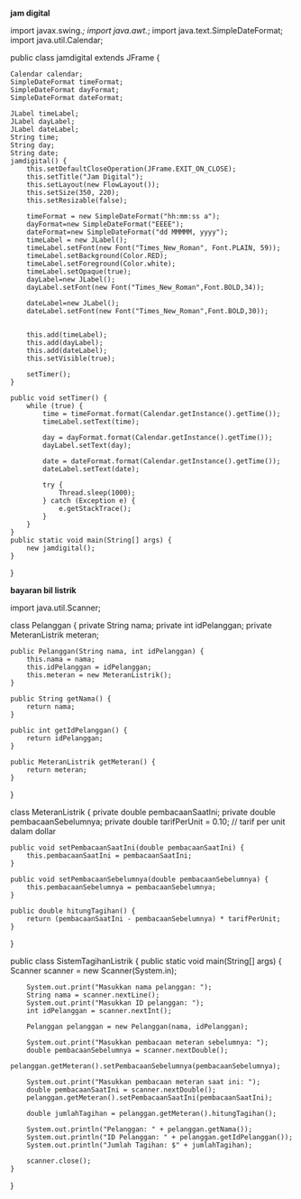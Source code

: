 
**jam digital**

import javax.swing.*;
import java.awt.*;
import java.text.SimpleDateFormat;
import java.util.Calendar;

public class jamdigital extends JFrame {

    Calendar calendar;
    SimpleDateFormat timeFormat;
    SimpleDateFormat dayFormat;
    SimpleDateFormat dateFormat;

    JLabel timeLabel;
    JLabel dayLabel;
    JLabel dateLabel;
    String time;
    String day;
    String date;
    jamdigital() {
        this.setDefaultCloseOperation(JFrame.EXIT_ON_CLOSE);
        this.setTitle("Jam Digital");
        this.setLayout(new FlowLayout());
        this.setSize(350, 220);
        this.setResizable(false);

        timeFormat = new SimpleDateFormat("hh:mm:ss a");
        dayFormat=new SimpleDateFormat("EEEE");
        dateFormat=new SimpleDateFormat("dd MMMMM, yyyy");
        timeLabel = new JLabel();
        timeLabel.setFont(new Font("Times_New_Roman", Font.PLAIN, 59));
        timeLabel.setBackground(Color.RED);
        timeLabel.setForeground(Color.white);
        timeLabel.setOpaque(true);
        dayLabel=new JLabel();
        dayLabel.setFont(new Font("Times_New_Roman",Font.BOLD,34));

        dateLabel=new JLabel();
        dateLabel.setFont(new Font("Times_New_Roman",Font.BOLD,30));


        this.add(timeLabel);
        this.add(dayLabel);
        this.add(dateLabel);
        this.setVisible(true);

        setTimer();
    }

    public void setTimer() {
        while (true) {
            time = timeFormat.format(Calendar.getInstance().getTime());
            timeLabel.setText(time);

            day = dayFormat.format(Calendar.getInstance().getTime());
            dayLabel.setText(day);

            date = dateFormat.format(Calendar.getInstance().getTime());
            dateLabel.setText(date);

            try {
                Thread.sleep(1000);
            } catch (Exception e) {
                e.getStackTrace();
            }
        }
    }
    public static void main(String[] args) {
        new jamdigital();
    }
} 


**bayaran bil listrik**

import java.util.Scanner;

class Pelanggan {
    private String nama;
    private int idPelanggan;
    private MeteranListrik meteran;

    public Pelanggan(String nama, int idPelanggan) {
        this.nama = nama;
        this.idPelanggan = idPelanggan;
        this.meteran = new MeteranListrik();
    }

    public String getNama() {
        return nama;
    }

    public int getIdPelanggan() {
        return idPelanggan;
    }

    public MeteranListrik getMeteran() {
        return meteran;
    }
}

class MeteranListrik {
    private double pembacaanSaatIni;
    private double pembacaanSebelumnya;
    private double tarifPerUnit = 0.10; // tarif per unit dalam dollar

    public void setPembacaanSaatIni(double pembacaanSaatIni) {
        this.pembacaanSaatIni = pembacaanSaatIni;
    }

    public void setPembacaanSebelumnya(double pembacaanSebelumnya) {
        this.pembacaanSebelumnya = pembacaanSebelumnya;
    }

    public double hitungTagihan() {
        return (pembacaanSaatIni - pembacaanSebelumnya) * tarifPerUnit;
    }
}

public class SistemTagihanListrik {
    public static void main(String[] args) {
        Scanner scanner = new Scanner(System.in);

        System.out.print("Masukkan nama pelanggan: ");
        String nama = scanner.nextLine();
        System.out.print("Masukkan ID pelanggan: ");
        int idPelanggan = scanner.nextInt();

        Pelanggan pelanggan = new Pelanggan(nama, idPelanggan);

        System.out.print("Masukkan pembacaan meteran sebelumnya: ");
        double pembacaanSebelumnya = scanner.nextDouble();
        pelanggan.getMeteran().setPembacaanSebelumnya(pembacaanSebelumnya);

        System.out.print("Masukkan pembacaan meteran saat ini: ");
        double pembacaanSaatIni = scanner.nextDouble();
        pelanggan.getMeteran().setPembacaanSaatIni(pembacaanSaatIni);

        double jumlahTagihan = pelanggan.getMeteran().hitungTagihan();

        System.out.println("Pelanggan: " + pelanggan.getNama());
        System.out.println("ID Pelanggan: " + pelanggan.getIdPelanggan());
        System.out.println("Jumlah Tagihan: $" + jumlahTagihan);

        scanner.close();
    }
}
